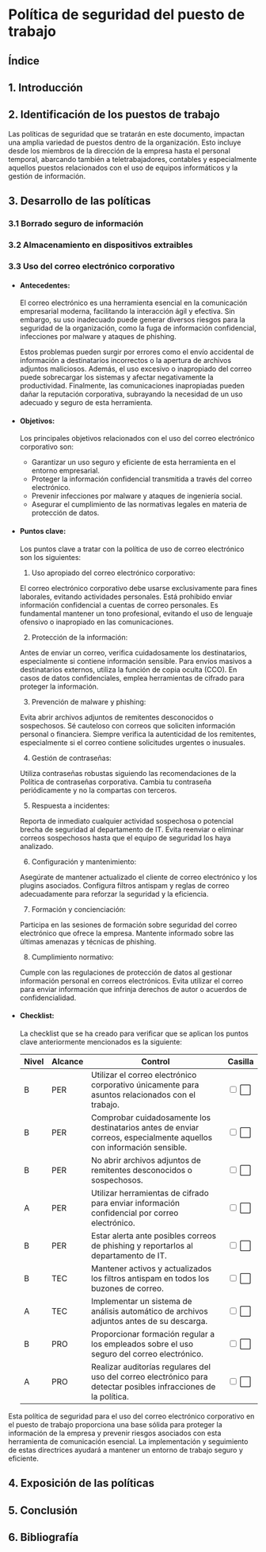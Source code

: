 # Política de seguridad del puesto de trabajo

## Índice

## 1. Introducción

## 2. Identificación de los puestos de trabajo

Las políticas de seguridad que se tratarán en este documento, impactan una amplia variedad de puestos dentro de la organización. Esto incluye desde los miembros de la dirección de la empresa hasta el personal temporal, abarcando también a teletrabajadores, contables y especialmente aquellos puestos relacionados con el uso de equipos informáticos y la gestión de información.

## 3. Desarrollo de las políticas

### 3.1 Borrado seguro de información

### 3.2 Almacenamiento en dispositivos extraibles

### 3.3 Uso del correo electrónico corporativo

- #### Antecedentes:

  El correo electrónico es una herramienta esencial en la comunicación empresarial moderna, facilitando la interacción ágil y efectiva. Sin embargo, su uso inadecuado puede generar diversos riesgos para la seguridad de la organización, como la fuga de información confidencial, infecciones por malware y ataques de phishing.

  Estos problemas pueden surgir por errores como el envío accidental de información a destinatarios incorrectos o la apertura de archivos adjuntos maliciosos. Además, el uso excesivo o inapropiado del correo puede sobrecargar los sistemas y afectar negativamente la productividad. Finalmente, las comunicaciones inapropiadas pueden dañar la reputación corporativa, subrayando la necesidad de un uso adecuado y seguro de esta herramienta.

- #### Objetivos:

  Los principales objetivos relacionados con el uso del correo electrónico corporativo son:

  - Garantizar un uso seguro y eficiente de esta herramienta en el entorno empresarial.
  - Proteger la información confidencial transmitida a través del correo electrónico.
  - Prevenir infecciones por malware y ataques de ingeniería social.
  - Asegurar el cumplimiento de las normativas legales en materia de protección de datos.

- #### Puntos clave:

  Los puntos clave a tratar con la política de uso de correo electrónico son los siguientes:

  1. Uso apropiado del correo electrónico corporativo:

  El correo electrónico corporativo debe usarse exclusivamente para fines laborales, evitando actividades personales.
  Está prohibido enviar información confidencial a cuentas de correo personales.
  Es fundamental mantener un tono profesional, evitando el uso de lenguaje ofensivo o inapropiado en las comunicaciones.

  2. Protección de la información:

  Antes de enviar un correo, verifica cuidadosamente los destinatarios, especialmente si contiene información sensible.
  Para envíos masivos a destinatarios externos, utiliza la función de copia oculta (CCO).
  En casos de datos confidenciales, emplea herramientas de cifrado para proteger la información.

  3. Prevención de malware y phishing:

  Evita abrir archivos adjuntos de remitentes desconocidos o sospechosos.
  Sé cauteloso con correos que soliciten información personal o financiera.
  Siempre verifica la autenticidad de los remitentes, especialmente si el correo contiene solicitudes urgentes o inusuales.

  4. Gestión de contraseñas:

  Utiliza contraseñas robustas siguiendo las recomendaciones de la Política de contraseñas corporativa.
  Cambia tu contraseña periódicamente y no la compartas con terceros.

  5. Respuesta a incidentes:

  Reporta de inmediato cualquier actividad sospechosa o potencial brecha de seguridad al departamento de IT.
  Evita reenviar o eliminar correos sospechosos hasta que el equipo de seguridad los haya analizado.

  6. Configuración y mantenimiento:

  Asegúrate de mantener actualizado el cliente de correo electrónico y los plugins asociados.
  Configura filtros antispam y reglas de correo adecuadamente para reforzar la seguridad y la eficiencia.

  7. Formación y concienciación:

  Participa en las sesiones de formación sobre seguridad del correo electrónico que ofrece la empresa.
  Mantente informado sobre las últimas amenazas y técnicas de phishing.

  8. Cumplimiento normativo:

  Cumple con las regulaciones de protección de datos al gestionar información personal en correos electrónicos.
  Evita utilizar el correo para enviar información que infrinja derechos de autor o acuerdos de confidencialidad.

- #### Checklist:

  La checklist que se ha creado para verificar que se aplican los puntos clave anteriormente mencionados es la siguiente:

  | Nivel | Alcance | Control                                                                                                              | Casilla                    |
  | ----- | ------- | -------------------------------------------------------------------------------------------------------------------- | -------------------------- |
  | B     | PER     | Utilizar el correo electrónico corporativo únicamente para asuntos relacionados con el trabajo.                      | <input type="checkbox"> ⬜ |
  | B     | PER     | Comprobar cuidadosamente los destinatarios antes de enviar correos, especialmente aquellos con información sensible. | <input type="checkbox"> ⬜ |
  | B     | PER     | No abrir archivos adjuntos de remitentes desconocidos o sospechosos.                                                 | <input type="checkbox"> ⬜ |
  | A     | PER     | Utilizar herramientas de cifrado para enviar información confidencial por correo electrónico.                        | <input type="checkbox"> ⬜ |
  | B     | PER     | Estar alerta ante posibles correos de phishing y reportarlos al departamento de IT.                                  | <input type="checkbox"> ⬜ |
  | B     | TEC     | Mantener activos y actualizados los filtros antispam en todos los buzones de correo.                                 | <input type="checkbox"> ⬜ |
  | A     | TEC     | Implementar un sistema de análisis automático de archivos adjuntos antes de su descarga.                             | <input type="checkbox"> ⬜ |
  | B     | PRO     | Proporcionar formación regular a los empleados sobre el uso seguro del correo electrónico.                           | <input type="checkbox"> ⬜ |
  | A     | PRO     | Realizar auditorías regulares del uso del correo electrónico para detectar posibles infracciones de la política.     | <input type="checkbox"> ⬜ |

Esta política de seguridad para el uso del correo electrónico corporativo en el puesto de trabajo proporciona una base sólida para proteger la información de la empresa y prevenir riesgos asociados con esta herramienta de comunicación esencial. La implementación y seguimiento de estas directrices ayudará a mantener un entorno de trabajo seguro y eficiente.

## 4. Exposición de las políticas

## 5. Conclusión

## 6. Bibliografía
